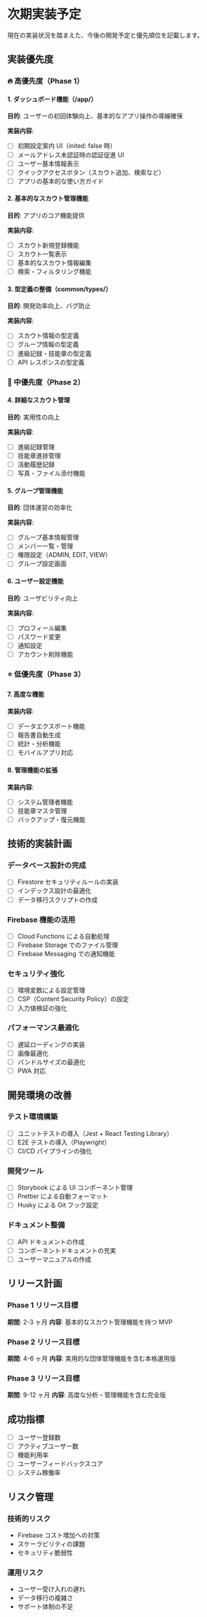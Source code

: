 # 次期実装予定

現在の実装状況を踏まえた、今後の開発予定と優先順位を記載します。

## 実装優先度

### 🔥 高優先度（Phase 1）

#### 1. ダッシュボード機能（/app/）

**目的**: ユーザーの初回体験向上、基本的なアプリ操作の導線確保

**実装内容**:

- [ ] 初期設定案内 UI（inited: false 時）
- [ ] メールアドレス未認証時の認証促進 UI
- [ ] ユーザー基本情報表示
- [ ] クイックアクセスボタン（スカウト追加、検索など）
- [ ] アプリの基本的な使い方ガイド

#### 2. 基本的なスカウト管理機能

**目的**: アプリのコア機能提供

**実装内容**:

- [ ] スカウト新規登録機能
- [ ] スカウト一覧表示
- [ ] 基本的なスカウト情報編集
- [ ] 検索・フィルタリング機能

#### 3. 型定義の整備（common/types/）

**目的**: 開発効率向上、バグ防止

**実装内容**:

- [ ] スカウト情報の型定義
- [ ] グループ情報の型定義
- [ ] 進級記録・技能章の型定義
- [ ] API レスポンスの型定義

### 🚀 中優先度（Phase 2）

#### 4. 詳細なスカウト管理

**目的**: 実用性の向上

**実装内容**:

- [ ] 進級記録管理
- [ ] 技能章進捗管理
- [ ] 活動履歴記録
- [ ] 写真・ファイル添付機能

#### 5. グループ管理機能

**目的**: 団体運営の効率化

**実装内容**:

- [ ] グループ基本情報管理
- [ ] メンバー一覧・管理
- [ ] 権限設定（ADMIN, EDIT, VIEW）
- [ ] グループ設定画面

#### 6. ユーザー設定機能

**目的**: ユーザビリティ向上

**実装内容**:

- [ ] プロフィール編集
- [ ] パスワード変更
- [ ] 通知設定
- [ ] アカウント削除機能

### ⭐ 低優先度（Phase 3）

#### 7. 高度な機能

**実装内容**:

- [ ] データエクスポート機能
- [ ] 報告書自動生成
- [ ] 統計・分析機能
- [ ] モバイルアプリ対応

#### 8. 管理機能の拡張

**実装内容**:

- [ ] システム管理者機能
- [ ] 技能章マスタ管理
- [ ] バックアップ・復元機能

## 技術的実装計画

### データベース設計の完成

- [ ] Firestore セキュリティルールの実装
- [ ] インデックス設計の最適化
- [ ] データ移行スクリプトの作成

### Firebase 機能の活用

- [ ] Cloud Functions による自動処理
- [ ] Firebase Storage でのファイル管理
- [ ] Firebase Messaging での通知機能

### セキュリティ強化

- [ ] 環境変数による設定管理
- [ ] CSP（Content Security Policy）の設定
- [ ] 入力値検証の強化

### パフォーマンス最適化

- [ ] 遅延ローディングの実装
- [ ] 画像最適化
- [ ] バンドルサイズの最適化
- [ ] PWA 対応

## 開発環境の改善

### テスト環境構築

- [ ] ユニットテストの導入（Jest + React Testing Library）
- [ ] E2E テストの導入（Playwright）
- [ ] CI/CD パイプラインの強化

### 開発ツール

- [ ] Storybook による UI コンポーネント管理
- [ ] Prettier による自動フォーマット
- [ ] Husky による Git フック設定

### ドキュメント整備

- [ ] API ドキュメントの作成
- [ ] コンポーネントドキュメントの充実
- [ ] ユーザーマニュアルの作成

## リリース計画

### Phase 1 リリース目標

**期間**: 2-3 ヶ月
**内容**: 基本的なスカウト管理機能を持つ MVP

### Phase 2 リリース目標

**期間**: 4-6 ヶ月
**内容**: 実用的な団体管理機能を含む本格運用版

### Phase 3 リリース目標

**期間**: 9-12 ヶ月
**内容**: 高度な分析・管理機能を含む完全版

## 成功指標

- [ ] ユーザー登録数
- [ ] アクティブユーザー数
- [ ] 機能利用率
- [ ] ユーザーフィードバックスコア
- [ ] システム稼働率

## リスク管理

### 技術的リスク

- Firebase コスト増加への対策
- スケーラビリティの課題
- セキュリティ脆弱性

### 運用リスク

- ユーザー受け入れの遅れ
- データ移行の複雑さ
- サポート体制の不足
